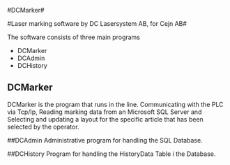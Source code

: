 #DCMarker#

#Laser marking software by DC Lasersystem AB, for Cejn AB#

The software consists of three main programs
- DCMarker	
- DCAdmin
- DCHistory

## DCMarker
DCMarker is the program that runs in the line. Communicating with the PLC via Tcp/Ip, Reading marking data from an Microsoft SQL Server and Selecting and updating a layout for the specific article that has been selected by the operator.

##DCAdmin
Administrative program for handling the SQL Database.

##DCHistory
Program for handling the HistoryData Table i the Database.